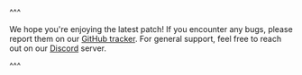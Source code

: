 ^^^

We hope you're enjoying the latest patch! If you encounter any bugs, please report them on our [GitHub tracker](https://github.com/AMPZNetwork/Kingdoms-of-the-Valley/issues). For general support, feel free to reach out on our [Discord](https://discord.ampznetwork.com) server.

^^^
